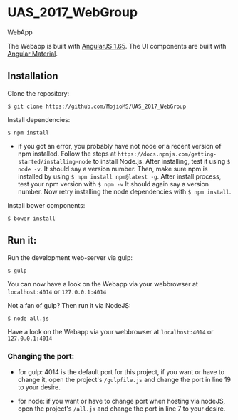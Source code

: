 # UAS_2017_WebGroup
WebApp 

The Webapp is built with [AngularJS 1.65](https://angularjs.org/). 
The UI components are built with [Angular Material](https://material.angularjs.org/).

## Installation

Clone the repository:

    $ git clone https://github.com/MojioMS/UAS_2017_WebGroup

Install dependencies:
    
    $ npm install

* if you got an error, you probably have not node or a recent version of npm installed. Follow the steps at ```https://docs.npmjs.com/getting-started/installing-node``` to install Node.js. After installing, test it using ```$ node -v```. It should say a version number. Then, make sure npm is installed by using ```$ npm install npm@latest -g```. After install process, test your npm version with ```$ npm -v``` It should again say a version number. Now retry installing the node dependencies with ```$ npm install```.

Install bower components:

    $ bower install

## Run it:

Run the development web-server via gulp:

    $ gulp

You can now have a look on the Webapp via your webbrowser at 
```localhost:4014``` or ```127.0.0.1:4014```

Not a fan of gulp? Then run it via NodeJS: 
    
    $ node all.js

Have a look on the Webapp via your webbrowser at
```localhost:4014``` or ```127.0.0.1:4014```

### Changing the port:
* for gulp:
4014 is the default port for this project, if you want or have to change it, 
open the project's ```/gulpfile.js``` and change the port in line 
19 to your desire.

* for node:
if you want or have to change port when hosting via nodeJS, 
open the project's ```/all.js``` and change the port in line 
7 to your desire.